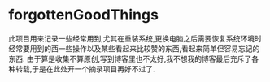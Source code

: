 # forgottenGoodThings
此项目用来记录一些经常用到,尤其在重装系统,更换电脑之后需要恢复系统环境时经常要用到的西一些操作以及某些看起来比较赞的东西,看起来简单但容易忘记的东西.
由于算是收集不算原创,写到博客里也不太好,我不想我的博客最后充斥了各种转载,于是在此处开一个摘录项目再好不过了.
